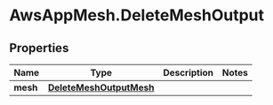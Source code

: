 # AwsAppMesh.DeleteMeshOutput

## Properties

Name | Type | Description | Notes
------------ | ------------- | ------------- | -------------
**mesh** | [**DeleteMeshOutputMesh**](DeleteMeshOutputMesh.md) |  | 


